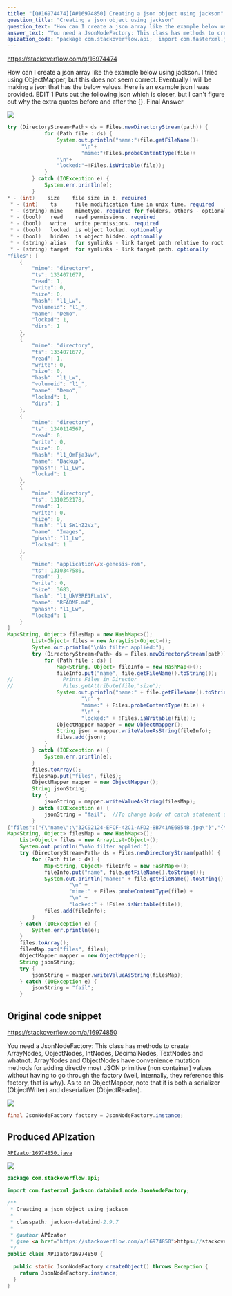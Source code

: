 ```yaml
---
title: "[Q#16974474][A#16974850] Creating a json object using jackson"
question_title: "Creating a json object using jackson"
question_text: "How can I create a json array like the example below using jackson. I tried using ObjectMapper, but this does not seem correct. Eventually I will be making a json that has the below values. Here is an example json I was provided. EDIT 1 Puts out the following json which is closer, but I can't figure out why the extra quotes before and after the {}. Final Answer"
answer_text: "You need a JsonNodeFactory: This class has methods to create ArrayNodes, ObjectNodes, IntNodes, DecimalNodes, TextNodes and whatnot. ArrayNodes and ObjectNodes have convenience mutation methods for adding directly most JSON primitive (non container) values without having to go through the factory (well, internally, they reference this factory, that is why). As to an ObjectMapper, note that it is both a serializer (ObjectWriter) and deserializer (ObjectReader)."
apization_code: "package com.stackoverflow.api;  import com.fasterxml.jackson.databind.node.JsonNodeFactory;  /**  * Creating a json object using jackson  *  * classpath: jackson-databind-2.9.7  *  * @author APIzator  * @see <a href=\"https://stackoverflow.com/a/16974850\">https://stackoverflow.com/a/16974850</a>  */ public class APIzator16974850 {    public static JsonNodeFactory createObject() throws Exception {     return JsonNodeFactory.instance;   } }"
---
```


https://stackoverflow.com/q/16974474

How can I create a json array like the example below using jackson.
I tried using ObjectMapper, but this does not seem correct.
Eventually I will be making a json that has the below values.
Here is an example json I was provided.
EDIT 1
Puts out the following json which is closer, but I can&#x27;t figure out why the extra quotes before and after the {}.
Final Answer


<div class="code-logo"><img src="/stackoverflow.png" /></div>

```java
try (DirectoryStream<Path> ds = Files.newDirectoryStream(path)) {
            for (Path file : ds) {
                System.out.println("name:"+file.getFileName()+
                        "\n"+
                        "mime:"+Files.probeContentType(file)+
                "\n"+
                "locked:"+!Files.isWritable(file));
            }
        } catch (IOException e) {
            System.err.println(e);
        }
* - (int)    size    file size in b. required
 * - (int)    ts      file modification time in unix time. required
 * - (string) mime    mimetype. required for folders, others - optionally
 * - (bool)   read    read permissions. required
 * - (bool)   write   write permissions. required
 * - (bool)   locked  is object locked. optionally
 * - (bool)   hidden  is object hidden. optionally
 * - (string) alias   for symlinks - link target path relative to root path. optionally
 * - (string) target  for symlinks - link target path. optionally
"files": [
    {
        "mime": "directory",
        "ts": 1334071677,
        "read": 1,
        "write": 0,
        "size": 0,
        "hash": "l1_Lw",
        "volumeid": "l1_",
        "name": "Demo",
        "locked": 1,
        "dirs": 1
    },
    {
        "mime": "directory",
        "ts": 1334071677,
        "read": 1,
        "write": 0,
        "size": 0,
        "hash": "l1_Lw",
        "volumeid": "l1_",
        "name": "Demo",
        "locked": 1,
        "dirs": 1
    },
    {
        "mime": "directory",
        "ts": 1340114567,
        "read": 0,
        "write": 0,
        "size": 0,
        "hash": "l1_QmFja3Vw",
        "name": "Backup",
        "phash": "l1_Lw",
        "locked": 1
    },
    {
        "mime": "directory",
        "ts": 1310252178,
        "read": 1,
        "write": 0,
        "size": 0,
        "hash": "l1_SW1hZ2Vz",
        "name": "Images",
        "phash": "l1_Lw",
        "locked": 1
    },
    {
        "mime": "application\/x-genesis-rom",
        "ts": 1310347586,
        "read": 1,
        "write": 0,
        "size": 3683,
        "hash": "l1_UkVBRE1FLm1k",
        "name": "README.md",
        "phash": "l1_Lw",
        "locked": 1
    }
]
Map<String, Object> filesMap = new HashMap<>();
        List<Object> files = new ArrayList<Object>();
        System.out.println("\nNo filter applied:");
        try (DirectoryStream<Path> ds = Files.newDirectoryStream(path)) {
            for (Path file : ds) {
                Map<String, Object> fileInfo = new HashMap<>();
                fileInfo.put("name", file.getFileName().toString());
//                Prints Files in Director
//                Files.getAttribute(file,"size");
                System.out.println("name:" + file.getFileName().toString() +
                        "\n" +
                        "mime:" + Files.probeContentType(file) +
                        "\n" +
                        "locked:" + !Files.isWritable(file));
                ObjectMapper mapper = new ObjectMapper();
                String json = mapper.writeValueAsString(fileInfo);
                files.add(json);
            }
        } catch (IOException e) {
            System.err.println(e);
        }
        files.toArray();
        filesMap.put("files", files);
        ObjectMapper mapper = new ObjectMapper();
        String jsonString;
        try {
            jsonString = mapper.writeValueAsString(filesMap);
        } catch (IOException e) {
            jsonString = "fail";  //To change body of catch statement use File | Settings | File Templates.
        }
{"files":["{\"name\":\"32C92124-EFCF-42C1-AFD2-8B741AE6854B.jpg\"}","{\"name\":\"58D5B83F-4065-4D6E-92BE-8181D99CB6CB.jpg\"}","{\"name\":\"7B1464A0-FBA1-429E-8A39-3DE5B539FBF8.jpg\"}","{\"name\":\"888159CF-45BE-475F-8C6A-64B3E1D97278.jpg\"}"]}
Map<String, Object> filesMap = new HashMap<>();
    List<Object> files = new ArrayList<Object>();
    System.out.println("\nNo filter applied:");
    try (DirectoryStream<Path> ds = Files.newDirectoryStream(path)) {
        for (Path file : ds) {
            Map<String, Object> fileInfo = new HashMap<>();
            fileInfo.put("name", file.getFileName().toString());
            System.out.println("name:" + file.getFileName().toString() +
                    "\n" +
                    "mime:" + Files.probeContentType(file) +
                    "\n" +
                    "locked:" + !Files.isWritable(file));
            files.add(fileInfo);
        }
    } catch (IOException e) {
        System.err.println(e);
    }
    files.toArray();
    filesMap.put("files", files);
    ObjectMapper mapper = new ObjectMapper();
    String jsonString;
    try {
        jsonString = mapper.writeValueAsString(filesMap);
    } catch (IOException e) {
        jsonString = "fail"; 
    }
```


## Original code snippet

https://stackoverflow.com/a/16974850

You need a JsonNodeFactory:
This class has methods to create ArrayNodes, ObjectNodes, IntNodes, DecimalNodes, TextNodes and whatnot. ArrayNodes and ObjectNodes have convenience mutation methods for adding directly most JSON primitive (non container) values without having to go through the factory (well, internally, they reference this factory, that is why).
As to an ObjectMapper, note that it is both a serializer (ObjectWriter) and deserializer (ObjectReader).

<div class="code-logo"><img src="/stackoverflow.png" /></div>

```java
final JsonNodeFactory factory = JsonNodeFactory.instance;
```

## Produced APIzation

[`APIzator16974850.java`](https://github.com/pasqualesalza/apization-temp/raw/main/data/search/APIzator16974850.java)

<div class="code-logo"><img src="/apizator.png" /></div>

```java
package com.stackoverflow.api;

import com.fasterxml.jackson.databind.node.JsonNodeFactory;

/**
 * Creating a json object using jackson
 *
 * classpath: jackson-databind-2.9.7
 *
 * @author APIzator
 * @see <a href="https://stackoverflow.com/a/16974850">https://stackoverflow.com/a/16974850</a>
 */
public class APIzator16974850 {

  public static JsonNodeFactory createObject() throws Exception {
    return JsonNodeFactory.instance;
  }
}

```